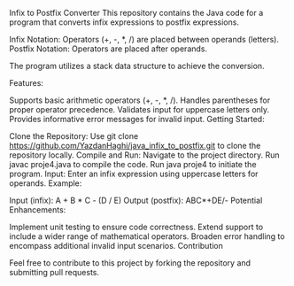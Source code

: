Infix to Postfix Converter
This repository contains the Java code for a program that converts infix expressions to postfix expressions.

Infix Notation:  Operators (+, -, *, /) are placed between operands (letters).
Postfix Notation: Operators are placed after operands.

The program utilizes a stack data structure to achieve the conversion.

Features:

Supports basic arithmetic operators (+, -, *, /).
Handles parentheses for proper operator precedence.
Validates input for uppercase letters only.
Provides informative error messages for invalid input.
Getting Started:

Clone the Repository: Use git clone https://github.com/YazdanHaghi/java_infix_to_postfix.git to clone the repository locally.
Compile and Run:
Navigate to the project directory.
Run javac proje4.java to compile the code.
Run java proje4 to initiate the program.
Input: Enter an infix expression using uppercase letters for operands.
Example:

Input (infix): A + B * C - (D / E)
Output (postfix): ABC*+DE/-
Potential Enhancements:

Implement unit testing to ensure code correctness.
Extend support to include a wider range of mathematical operators.
Broaden error handling to encompass additional invalid input scenarios.
Contribution

Feel free to contribute to this project by forking the repository and submitting pull requests.

